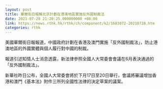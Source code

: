 ```yaml
---
layout: post
title: 華爾街日報稱北京計劃在港澳地區實施反外國制裁法
date: 2021-07-28 21:20:25.000000000 +08:00
link: https://news.rthk.hk/rthk/ch/component/k2/1603072-20210728.htm
categories: rthk
---
```


美國華爾街日報報道，中國政府計劃在香港及澳門實施「反外國制裁法」，防止港澳地區的外國實體與個人履行對中國的制裁。

報道引述知情人士消息透露，新法律參照全國人大常委會會議在6月表決通過的「反外國制裁法」。

新華社昨日公布，全國人大常委會將於下月17日至20日舉行，會議將審議增加香港和澳門《基本法》附件三所列全國性法律的決定草案的議案。
